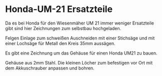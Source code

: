 # Honda-UM-21 Ersatzteile 

Da es bei Honda für den Wiesenmäher UM 21 immer weniger Ersatzteile gibt sind hier Zeichnungen zum selbstbau hochgeladen.


Felgen Einlage zum schweißen
Auschneiden mit einer Stichsäge und mit einer Lochsäge für Metall den Kreis 35mm aussägen. 


Es gibt eine Zeichnung um das Gehäuse für einen Honda UM21 zu bauen.

Gehäuse aus 2mm Stahl. Die kleinen Löcher zum befestigen vor Ort mit dem Akkuschrauber anpassen und bohren. 

